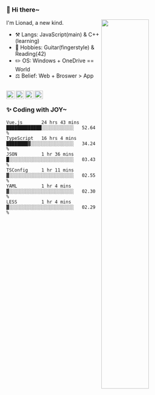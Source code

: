 ### 👋 Hi there~

[<img align="right" width="50%" src="https://github-readme-stats.vercel.app/api?username=Lionad-Morotar&show_icons=true">](https://metrics.lecoq.io/Lionad-Morotar?template=classic)

I'm Lionad, a new kind.

- ⚒️ Langs: JavaScript(main) & C++(learning)
- 🎨 Hobbies: Guitar(fingerstyle) & Reading(42)
- ✏️ OS: Windows + OneDrive == World
- ⚖️ Belief: Web + Broswer > App

<br />

<a href="https://www.lionad.art">
  <img align="left" alt="lionad-art" width="22px" src="https://cdn.jsdelivr.net/npm/simple-icons@3.1.0/icons/wordpress.svg" />
</a>
<a href="#1806234223">
  <img align="left" alt="1806234223" width="22px" src="https://cdn.jsdelivr.net/npm/simple-icons@3.1.0/icons/tencentqq.svg" />
</a>
<a href="https://www.zhihu.com/people/Lionad">
  <img align="left" alt="132yse" width="22px" src="https://cdn.jsdelivr.net/npm/simple-icons@3.1.0/icons/zhihu.svg" />
</a>
<a href="https://github.com/Lionad-Morotar">
  <img align="left" alt="yisar" width="22px" src="https://cdn.jsdelivr.net/npm/simple-icons@3.1.0/icons/github.svg" />
</a>

<br />

### ✨ Coding with JOY~

<!--START_SECTION:waka-->

```text
Vue.js       24 hrs 43 mins  █████████████░░░░░░░░░░░░   52.64 %
TypeScript   16 hrs 4 mins   ████████▓░░░░░░░░░░░░░░░░   34.24 %
JSON         1 hr 36 mins    █░░░░░░░░░░░░░░░░░░░░░░░░   03.43 %
TSConfig     1 hr 11 mins    ▓░░░░░░░░░░░░░░░░░░░░░░░░   02.55 %
YAML         1 hr 4 mins     ▓░░░░░░░░░░░░░░░░░░░░░░░░   02.30 %
LESS         1 hr 4 mins     ▓░░░░░░░░░░░░░░░░░░░░░░░░   02.29 %
```

<!--END_SECTION:waka-->
